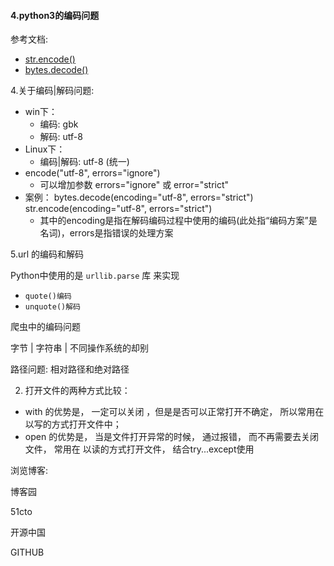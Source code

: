 #### 4.python3的编码问题

参考文档:

- [str.encode()](https://docs.python.org/3/library/stdtypes.html?highlight=decode#str.encode)
- [bytes.decode()](https://docs.python.org/3/library/stdtypes.html?highlight=decode#bytes.decode)



4.关于编码|解码问题:
- win下：
    - 编码: gbk
    - 解码: utf-8
- Linux下：
    - 编码|解码: utf-8 (统一)
- encode("utf-8", errors="ignore")
    - 可以增加参数 errors="ignore" 或 error="strict"
- 案例：
    bytes.decode(encoding="utf-8", errors="strict")
    str.encode(encoding="utf-8", errors="strict")
    - 其中的encoding是指在解码编码过程中使用的编码(此处指“编码方案”是名词)，errors是指错误的处理方案



5.url 的编码和解码

Python中使用的是 `urllib.parse`  库 来实现

- `quote()编码`
- `unquote()解码`









爬虫中的编码问题



字节 | 字符串 | 不同操作系统的却别



路径问题: 相对路径和绝对路径





2. 打开文件的两种方式比较：
- with 的优势是， 一定可以关闭 ，但是是否可以正常打开不确定， 所以常用在 以写的方式打开文件中；
- open 的优势是， 当是文件打开异常的时候， 通过报错， 而不再需要去关闭文件， 常用在 以读的方式打开文件， 结合try...except使用



浏览博客: 

博客园

51cto

开源中国

GITHUB